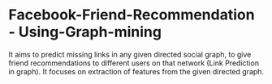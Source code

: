 # Facebook-Friend-Recommendation - Using-Graph-mining
It aims to predict missing links in any given directed social graph, to give friend recommendations to different users on that network (Link Prediction in graph). It focuses on  extraction of features from the given directed graph.
